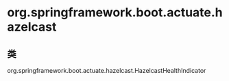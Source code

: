 # org.springframework.boot.actuate.hazelcast

## 类

org.springframework.boot.actuate.hazelcast.HazelcastHealthIndicator





